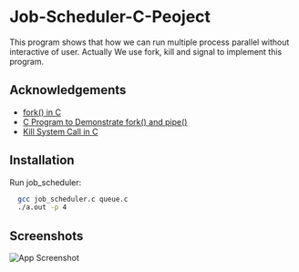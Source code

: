
# Job-Scheduler-C-Peoject

This program shows that how we can run multiple process parallel without interactive of user.
Actually We use fork, kill and signal to implement this program.

## Acknowledgements

 - [fork() in C](https://www.geeksforgeeks.org/fork-system-call/)
 - [C Program to Demonstrate fork() and pipe()](https://www.geeksforgeeks.org/c-program-demonstrate-fork-and-pipe/)
 - [Kill System Call in C](https://linuxhint.com/kill-system-call-in-c/)


## Installation

Run job_scheduler:

```bash
  gcc job_scheduler.c queue.c
  ./a.out -p 4
```
    
## Screenshots

![App Screenshot](https://yourimageshare.com/ib/1yCoQxWTRt)

